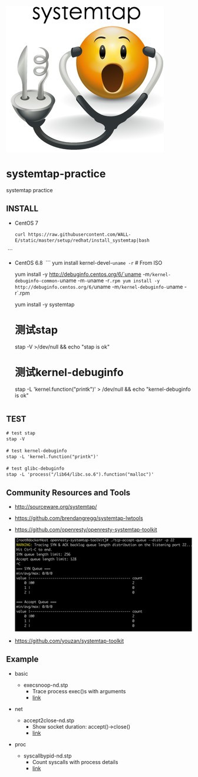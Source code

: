 ![image](Screenshots/smileytap.png)

# systemtap-practice
systemtap practice

## INSTALL
* CentOS 7
  ```
  curl https://raw.githubusercontent.com/WALL-E/static/master/setup/redhat/install_systemtap|bash
  ```

* CentOS 6.8
  ```
  yum install kernel-devel-`uname -r`  # From ISO

  yum install -y http://debuginfo.centos.org/6/`uname -m`/kernel-debuginfo-common-`uname -m`-`uname -r`.rpm
  yum install -y http://debuginfo.centos.org/6/`uname -m`/kernel-debuginfo-`uname -r`.rpm

  yum install -y systemtap

  # 测试stap
  stap -V >/dev/null && echo "stap is ok"

  # 测试kernel-debuginfo
  stap -L 'kernel.function("printk")' > /dev/null && echo "kernel-debuginfo is ok"
  ```

## TEST
```
# test stap
stap -V

# test kernel-debuginfo
stap -L 'kernel.function("printk")'

# test glibc-debuginfo
stap -L 'process("/lib64/libc.so.6").function("malloc")'
```

## Community Resources and Tools

* http://sourceware.org/systemtap/
* https://github.com/brendangregg/systemtap-lwtools
* https://github.com/openresty/openresty-systemtap-toolkit

  ![image](Screenshots/tcp-accept-queue.png)

* https://github.com/youzan/systemtap-toolkit


## Example

* basic
  * execsnoop-nd.stp
    * Trace process exec()s with arguments
    * [link](https://github.com/brendangregg/systemtap-lwtools/blob/master/execsnoop-nd.stp) 

* net
  * accept2close-nd.stp
    * Show socket duration: accept()->close()
    * [link](https://github.com/brendangregg/systemtap-lwtools/blob/master/net/accept2close-nd.stp) 
    
* proc
  * syscallbypid-nd.stp
    * Count syscalls with process details
    * [link](https://github.com/brendangregg/systemtap-lwtools/blob/master/proc/syscallbypid-nd.stp) 
